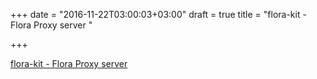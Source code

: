 +++
date = "2016-11-22T03:00:03+03:00"
draft = true
title = "flora-kit - Flora Proxy server "

+++

<p><a href="https://t.co/MeUhg1CrKp">flora-kit - Flora Proxy server </a></p>
